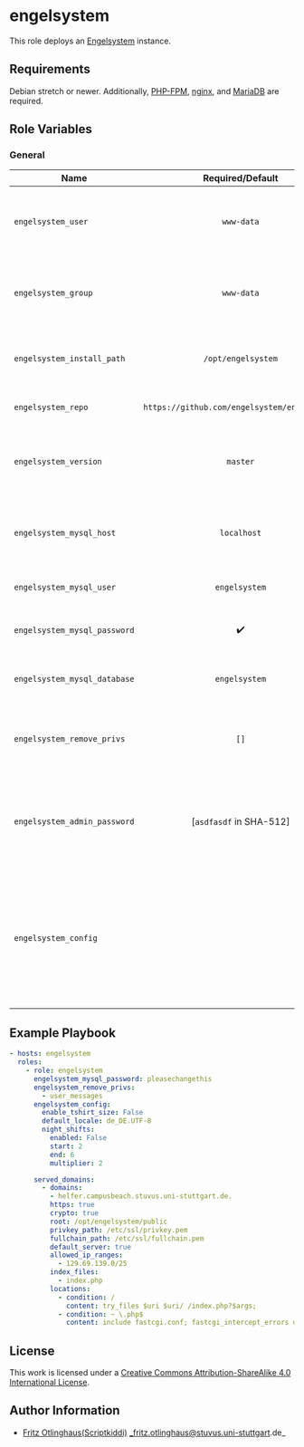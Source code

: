 # engelsystem

This role deploys an [Engelsystem](https://engelsystem.de) instance.


## Requirements

Debian stretch or newer.
Additionally, [PHP-FPM](https://github.com/stuvusIT/php-fpm), [nginx](https://github.com/stuvusIT/nginx), and [MariaDB](https://github.com/stuvusIT/mariadb) are required.

## Role Variables

### General

| Name                         | Required/Default                             | Description                                                                                                                                                                                                       |
|------------------------------|:--------------------------------------------:|-------------------------------------------------------------------------------------------------------------------------------------------------------------------------------------------------------------------|
| `engelsystem_user`           | `www-data`                                   | User which owns the writable Engelsystem files (import and storage)                                                                                                                                               |
| `engelsystem_group`          | `www-data`                                   | Group which owns the writable Engelsystem files (import and storage)                                                                                                                                              |
| `engelsystem_install_path`   | `/opt/engelsystem`                           | Path where the engelsystem should be installed to                                                                                                                                                                 |
| `engelsystem_repo`           | `https://github.com/engelsystem/engelsystem` | URL of the repository to clone                                                                                                                                                                                    |
| `engelsystem_version`        | `master`                                     | Version which should be checked out during the installation                                                                                                                                                       |
| `engelsystem_mysql_host`     | `localhost`                                  | Host address where the MariaDB database runs                                                                                                                                                                      |
| `engelsystem_mysql_user`     | `engelsystem`                                | User for the MariaDB instance                                                                                                                                                                                     |
| `engelsystem_mysql_password` | :heavy_check_mark:                           | Password for the MariaDB user                                                                                                                                                                                     |
| `engelsystem_mysql_database` | `engelsystem`                                | Database name for the MariaDB database                                                                                                                                                                            |
| `engelsystem_remove_privs`   | `[]`                                         | Remove these privileges from all Engelsystem user groups                                                                                                                                                          |
| `engelsystem_admin_password` | [`asdfasdf` in SHA-512]                      | Password for the admin user in `crypt(3)` format. Set to an empty string to leave as-is                                                                                                                           |
| `engelsystem_config`         |                                              | Dict to set [config.php](https://github.com/engelsystem/engelsystem/blob/master/config/config.default.php) values. Dicts and lists will be expanded and strings will be quoted unless you prefix them with `:nq:` |

## Example Playbook

```yml
- hosts: engelsystem
  roles:
    - role: engelsystem
      engelsystem_mysql_password: pleasechangethis
      engelsystem_remove_privs:
        - user_messages
      engelsystem_config:
        enable_tshirt_size: False
        default_locale: de_DE.UTF-8
        night_shifts:
          enabled: False
          start: 2
          end: 6
          multiplier: 2

      served_domains:
        - domains:
          - helfer.campusbeach.stuvus.uni-stuttgart.de.
          https: true
          crypto: true
          root: /opt/engelsystem/public
          privkey_path: /etc/ssl/privkey.pem
          fullchain_path: /etc/ssl/fullchain.pem
          default_server: true
          allowed_ip_ranges:
            - 129.69.139.0/25
          index_files:
            - index.php
          locations:
            - condition: /
              content: try_files $uri $uri/ /index.php?$args;
            - condition: ~ \.php$
              content: include fastcgi.conf; fastcgi_intercept_errors on; fastcgi_pass unix:/run/php/php7.0-fpm.sock;
```

## License

This work is licensed under a [Creative Commons Attribution-ShareAlike 4.0 International License](http://creativecommons.org/licenses/by-sa/4.0/).


## Author Information

 * [Fritz Otlinghaus(Scriptkiddi)](https://github.com/Scriptkiddi) _fritz.otlinghaus@stuvus.uni-stuttgart.de_
